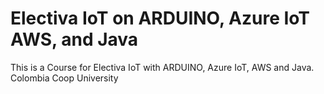 # Electiva IoT on ARDUINO, Azure IoT AWS, and Java
This is a Course for Electiva IoT with ARDUINO, Azure IoT, AWS and Java.
Colombia Coop University
